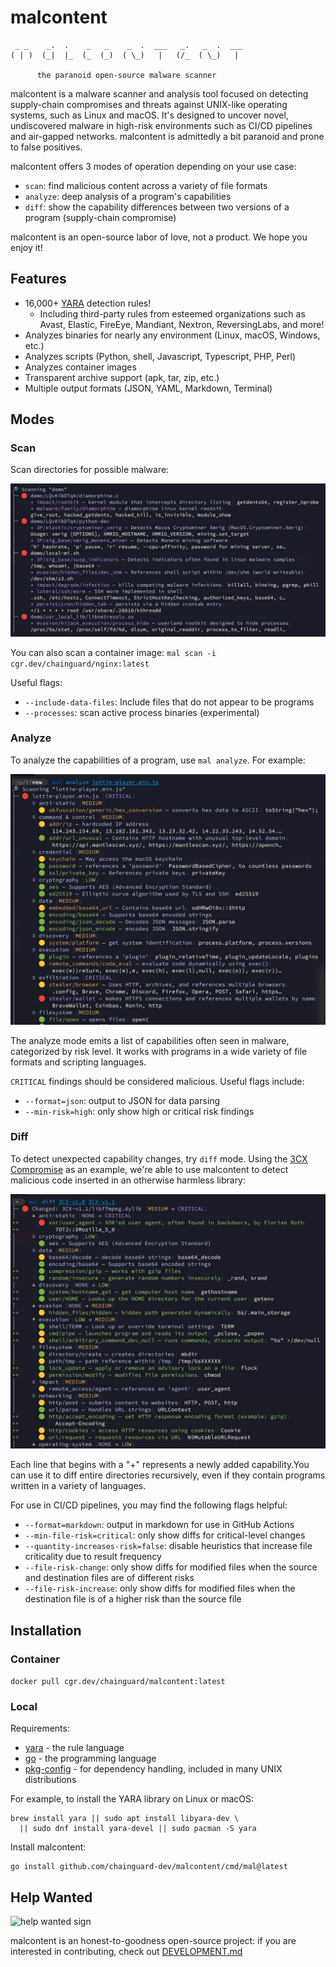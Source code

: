 # malcontent

```text
 _ _    _.  .    _   _    _  .  ___   _.   _  .  ___
( | )  (_|  |_  (_  (_)  ( \_)   |   (/_  ( \_)   |
  
      the paranoid open-source malware scanner
```

malcontent is a malware scanner and analysis tool focused on detecting supply-chain compromises and threats against UNIX-like operating systems, such as Linux and macOS. It's designed to uncover novel, undiscovered malware in high-risk environments such as CI/CD pipelines and air-gapped networks. malcontent is admittedly a bit paranoid and prone to false positives.

malcontent offers 3 modes of operation depending on your use case:

* `scan`: find malicious content across a variety of file formats
* `analyze`: deep analysis of a program's capabilities
* `diff`: show the capability differences between two versions of a program (supply-chain compromise)

malcontent is an open-source labor of love, not a product. We hope you enjoy it!

## Features

* 16,000+ [YARA](YARA) detection rules!
  * Including third-party rules from esteemed organizations such as Avast, Elastic, FireEye, Mandiant, Nextron, ReversingLabs, and more!
* Analyzes binaries for nearly any environment (Linux, macOS, Windows, etc.)
* Analyzes scripts (Python, shell, Javascript, Typescript, PHP, Perl)
* Analyzes container images
* Transparent archive support (apk, tar, zip, etc.)
* Multiple output formats (JSON, YAML, Markdown, Terminal)

## Modes

### Scan

Scan directories for possible malware:

![scan screenshot](./images/scan.png)

You can also scan a container image: `mal scan -i cgr.dev/chainguard/nginx:latest`

Useful flags:

* `--include-data-files`: Include files that do not appear to be programs
* `--processes`: scan active process binaries (experimental)

### Analyze

To analyze the capabilities of a program, use `mal analyze`. For example:

![analyze screenshot](./images/analyze.png)

The analyze mode emits a list of capabilities often seen in malware, categorized by risk level. It works with programs in a wide variety of file formats and scripting languages.

`CRITICAL` findings should be considered malicious. Useful flags include:

* `--format=json`: output to JSON for data parsing
* `--min-risk=high`: only show high or critical risk findings

### Diff

To detect unexpected capability changes, try `diff` mode. Using the [3CX Compromise](https://www.fortinet.com/blog/threat-research/3cx-desktop-app-compromised) as an example, we're able to use malcontent to detect malicious code inserted in an otherwise harmless library:

![diff screenshot](./images/diff.png)

Each line that begins with a "+" represents a newly added capability.You can use it to diff entire directories recursively, even if they contain programs written in a variety of languages.

For use in CI/CD pipelines, you may find the following flags helpful:

* `--format=markdown`: output in markdown for use in GitHub Actions
* `--min-file-risk=critical`: only show diffs for critical-level changes
* `--quantity-increases-risk=false`: disable heuristics that increase file criticality due to result frequency
* `--file-risk-change`: only show diffs for modified files when the source and destination files are of different risks
* `--file-risk-increase`: only show diffs for modified files when the destination file is of a higher risk than the source file

## Installation

### Container

`docker pull cgr.dev/chainguard/malcontent:latest`

### Local

Requirements:

* [yara](https://virustotal.github.io/yara/) - the rule language
* [go](https://go.dev/) - the programming language
* [pkg-config](https://www.freedesktop.org/wiki/Software/pkg-config/) - for dependency handling, included in many UNIX distributions

For example, to install the YARA library on Linux or macOS:

```shell
brew install yara || sudo apt install libyara-dev \
  || sudo dnf install yara-devel || sudo pacman -S yara
```

Install malcontent:

```shell
go install github.com/chainguard-dev/malcontent/cmd/mal@latest
```

## Help Wanted

![help wanted sign](./images/wanted.png)

malcontent is an honest-to-goodness open-source project: if you are interested in contributing, check out [DEVELOPMENT.md](DEVELOPMENT.md)
